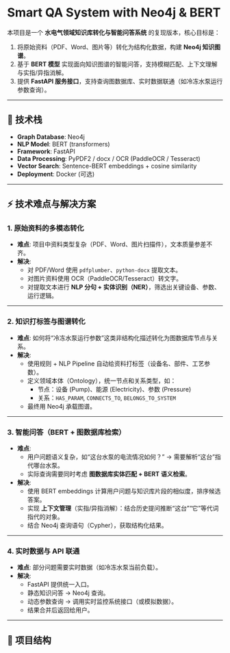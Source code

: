 # Smart QA System with Neo4j & BERT

本项目是一个 **水电气领域知识库转化与智能问答系统** 的复现版本，核心目标是：
1. 将原始资料（PDF、Word、图片等）转化为结构化数据，构建 **Neo4j 知识图谱**。
2. 基于 **BERT 模型** 实现面向知识图谱的智能问答，支持模糊匹配、上下文理解与实指/异指消解。
3. 提供 **FastAPI 服务接口**，支持查询图数据库、实时数据联通（如冷冻水泵运行参数查询）。

---

## 🚀 技术栈
- **Graph Database**: Neo4j  
- **NLP Model**: BERT (transformers)  
- **Framework**: FastAPI  
- **Data Processing**: PyPDF2 / docx / OCR (PaddleOCR / Tesseract)  
- **Vector Search**: Sentence-BERT embeddings + cosine similarity  
- **Deployment**: Docker (可选)

---

## ⚡ 技术难点与解决方案

### 1. 原始资料的多模态转化
- **难点**: 项目中资料类型复杂（PDF、Word、图片扫描件），文本质量参差不齐。  
- **解决**:
  - 对 PDF/Word 使用 `pdfplumber`、`python-docx` 提取文本。  
  - 对图片资料使用 OCR（PaddleOCR/Tesseract）转文字。  
  - 对提取文本进行 **NLP 分句 + 实体识别（NER）**，筛选出关键设备、参数、运行逻辑。

---

### 2. 知识打标签与图谱转化
- **难点**: 如何将“冷冻水泵运行参数”这类非结构化描述转化为图数据库节点与关系。  
- **解决**:
  - 使用规则 + NLP Pipeline 自动给资料打标签（设备名、部件、工艺参数）。  
  - 定义领域本体（Ontology），统一节点和关系类型，如：
    - 节点：设备 (Pump)、能源 (Electricity)、参数 (Pressure)  
    - 关系：`HAS_PARAM`, `CONNECTS_TO`, `BELONGS_TO_SYSTEM`  
  - 最终用 Neo4j 承载图谱。

---

### 3. 智能问答（BERT + 图数据库检索）
- **难点**:  
  - 用户问题语义复杂，如“这台水泵的电流情况如何？” → 需要解析“这台”指代哪台水泵。  
  - 实际查询需要同时考虑 **图数据库实体匹配 + BERT 语义检索**。  
- **解决**:
  - 使用 BERT embeddings 计算用户问题与知识库片段的相似度，排序候选答案。  
  - 实现 **上下文管理**（实指/异指消解）：结合历史提问推断“这台”“它”等代词指代的对象。  
  - 结合 Neo4j 查询语句（Cypher），获取结构化结果。

---

### 4. 实时数据与 API 联通
- **难点**: 部分问题需要实时数据（如冷冻水泵当前负载）。  
- **解决**:
  - FastAPI 提供统一入口。  
  - 静态知识问答 → Neo4j 查询。  
  - 动态参数查询 → 调用实时监控系统接口（或模拟数据）。  
  - 结果合并后返回给用户。

---

## 📂 项目结构
